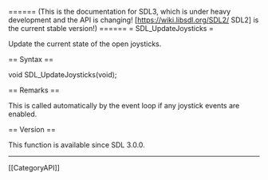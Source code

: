 ====== (This is the documentation for SDL3, which is under heavy development and the API is changing! [https://wiki.libsdl.org/SDL2/ SDL2] is the current stable version!) ======
= SDL_UpdateJoysticks =

Update the current state of the open joysticks.

== Syntax ==

<syntaxhighlight lang='c'>
void SDL_UpdateJoysticks(void);
</syntaxhighlight>

== Remarks ==

This is called automatically by the event loop if any joystick events are
enabled.

== Version ==

This function is available since SDL 3.0.0.

----
[[CategoryAPI]]



